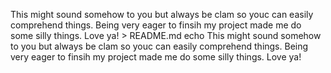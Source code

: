 This might sound somehow to you but always be clam so youc can easily comprehend things. Being very eager to finsih my project made me do some silly things. Love ya! > README.md
echo This might sound somehow to you but always be clam so youc can easily comprehend things. Being very eager to finsih my project made me do some silly things. Love ya!
